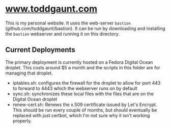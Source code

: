 # www.toddgaunt.com

This is my personal website. It uses the web-server `bastion`
(github.com/toddgaunt/bastion). It can be run by downloading
and installing the `bastion` webserver and running it on this
directory.

## Current Deployments
The primary deployment is currently hosted on a Fedora
Digital Ocean droplet. This costs around $5 a month and
the scripts in this folder are for managing that droplet.

- iptables.sh: configures the firewall for the droplet to allow for port 443 to
  forward to 4443 which the webserver runs on by default
- sync.sh: synchronizes these local files with the files that are on the
  Digital Ocean droplet
- renew-cert.sh: Renews the x.509 certificate issued by Let's Encrypt. This
  should be run every couple of months, but should eventually be replaced with
  just certbot, which I'm not sure why it isn't working properly.
